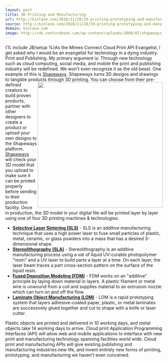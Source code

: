 ```yaml
---
layout: post
title: 3D Printing and Manufacturing
url: http://kinlane.com/2010/11/28/3d-printing-prototyping-and-manufacturing/
source: http://kinlane.com/2010/11/28/3d-printing-prototyping-and-manufacturing/
domain: kinlane.com
image: http://cdn.venturebeat.com/wp-content/uploads/2008/07/shapeways_logo.png
---
```

{% include JB/setup %}As the Mimeo Connect Cloud Print API Evangelist, I get asked why I would be an evangelist for technology in a dying industry. Print and Publishing. My primary argument is: Through new technology such as cloud computing, social media, and mobile the print and publishing industry will be redefined. We won't even recognize it as the old beast. One example of this is <a href="http://www.shapeways.com" target="_blank">Shapeways</a>. Shapeways turns 3D designs and drawings to tangible products through 3D printing. <img src="http://cdn.venturebeat.com/wp-content/uploads/2008/07/shapeways_logo.png" alt="" width="400" align="right" /> You can choose from their pre-defined creators to build proven products, partner with other designers to create a product or upload your own designs to the Shapeways platform. <a href="http://www.shapeways.com" target="_self">Shapeways</a> will check your 3D model that you upload to make sure it can be printed properly before sending to their production facility. Once in production, the 3D model in your digital file will be printed layer by layer using one of four 3D printing machines &amp; technologies:
<ul class="mainlist">
     <li>
          <strong><a href="http://en.wikipedia.org/wiki/Selective_laser_sintering" target="_blank">Selective Laser Sintering (SLS)</a></strong> - SLS is an additive manufacturing technique that uses a high power laser to fuse small particles of plastic, metal, ceramic, or glass powders into a mass that has a desired 3-dimensional shape.
     </li>
     <li>
          <strong><a href="http://en.wikipedia.org/wiki/Stereolithography" target="_blank">Stereolithography (SLA)</a></strong> - Stereolithography is an additive manufacturing process using a vat of liquid UV-curable photopolymer "resin" and a UV laser to build parts a layer at a time. On each layer, the laser beam traces a part cross-section pattern on the surface of the liquid resin.
     </li>
     <li>
          <strong><a href="http://en.wikipedia.org/wiki/Fused_deposition_modeling" target="_blank">Fused Deposition Modeling (FDM)</a></strong> - FDM works on an "additive" principle by laying down material in layers. A plastic filament or metal wire is unwound from a coil and supplies material to an extrusion nozzle which can turn on and off the flow.
     </li>
     <li>
          <strong><a href="http://en.wikipedia.org/wiki/Laminated_object_manufacturing" target="_blank">Laminate Object Manufacturing (LOM)</a></strong> - LOM is a rapid prototyping system that layers adhesive-coated paper, plastic, or metal laminates are successively glued together and cut to shape with a knife or laser cutter.
     </li>
</ul>Plastic objects are printed and delivered in 10 working days, and metal objects take 14 working days to arrive. Cloud print Application Programming Interfaces (API) will allow web and mobile applications to interface with new print and manufacturing technology spanning facilities world wide. Cloud print and manufacturing APIs will give existing publishing and manufacturing industries new life, and invent entirely new forms of printing, prototyping, and manufacturing we haven't even conceived.